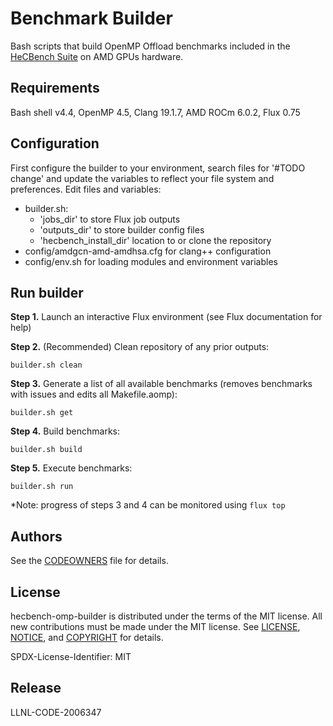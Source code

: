# Benchmark Builder
Bash scripts that build OpenMP Offload benchmarks included in the [HeCBench Suite](https://github.com/zjin-lcf/HeCBench) on AMD GPUs hardware.

## Requirements
Bash shell v4.4, OpenMP 4.5, Clang 19.1.7, AMD ROCm 6.0.2, Flux 0.75

## Configuration
First configure the builder to your environment, search files for '#TODO change' and update the variables to reflect your file system and preferences. Edit files and variables:
* builder.sh:
    * 'jobs_dir' to store Flux job outputs
    * 'outputs_dir' to store builder config files
    * 'hecbench_install_dir' location to or clone the repository
* config/amdgcn-amd-amdhsa.cfg for clang++ configuration
* config/env.sh for loading modules and environment variables

## Run builder
**Step 1.** Launch an interactive Flux environment (see Flux documentation for help)  

**Step 2.** (Recommended) Clean repository of any prior outputs:
```console
builder.sh clean
```
**Step 3.** Generate a list of all available benchmarks (removes benchmarks with issues and edits all Makefile.aomp):
```console
builder.sh get
```
**Step 4.** Build benchmarks:
```console
builder.sh build
```
**Step 5.** Execute benchmarks:
```console
builder.sh run
``` 
*Note: progress of steps 3 and 4 can be monitored using `flux top`

## Authors
See the [CODEOWNERS](CODEOWNERS) file for details.

## License
hecbench-omp-builder is distributed under the terms of the MIT license. All new contributions must be made under the MIT license. See [LICENSE](LICENSE), [NOTICE](NOTICE), and [COPYRIGHT](COPYRIGHT) for details.

SPDX-License-Identifier: MIT

## Release
LLNL-CODE-2006347
